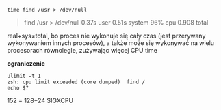     time find /usr > /dev/null

> find /usr > /dev/null  0.37s user 0.51s system 96% cpu 0.908 total

real+sys≠total, bo proces nie wykonuje się cały czas (jest przerywany wykonywaniem innych procesów),
a także może się wykonywać na wielu procesorach równolegle, zużywając więcej CPU time

**ograniczenie**

    ulimit -t 1
    zsh: cpu limit exceeded (core dumped)  find /
    echo $?

152 = 128+24
SIGXCPU
